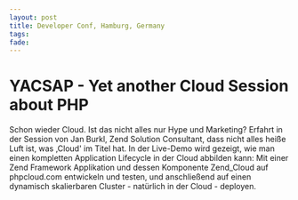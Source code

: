 ```yaml
---
layout: post
title: Developer Conf, Hamburg, Germany
tags: 
fade: 
---
```

# YACSAP - Yet another Cloud Session about PHP
Schon wieder Cloud. Ist das nicht alles nur Hype und Marketing? Erfahrt in der Session von Jan Burkl, Zend Solution Consultant, dass nicht alles heiße Luft ist, was ,Cloud' im Titel hat.  In der Live-Demo wird gezeigt, wie man einen kompletten Application Lifecycle in der Cloud abbilden kann: Mit einer Zend Framework Applikation und dessen Komponente Zend_Cloud auf phpcloud.com entwickeln und testen, und anschließend auf einen dynamisch skalierbaren Cluster - natürlich in der Cloud - deployen.
